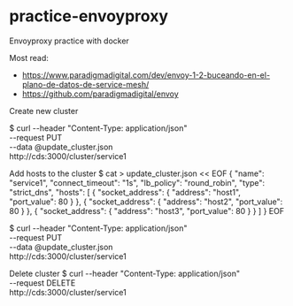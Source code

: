 # practice-envoyproxy
Envoyproxy practice with docker


Most read:
- https://www.paradigmadigital.com/dev/envoy-1-2-buceando-en-el-plano-de-datos-de-service-mesh/
- https://github.com/paradigmadigital/envoy

Create new cluster

$ curl --header "Content-Type: application/json" \
  --request PUT \
  --data @update_cluster.json \
  http://cds:3000/cluster/service1
  
  
  
  Add hosts to the cluster
$ cat > update_cluster.json << EOF
{
  "name": "service1",
  "connect_timeout": "1s",
  "lb_policy": "round_robin",
  "type": "strict_dns",
  "hosts": [
    {
      "socket_address": {
        "address": "host1",
        "port_value": 80
      }
    },
    {
      "socket_address": {
        "address": "host2",
        "port_value": 80
      }
    },
    {
      "socket_address": {
        "address": "host3",
        "port_value": 80
      }
    }
  ]
}
EOF

$ curl --header "Content-Type: application/json" \
  --request PUT \
  --data @update_cluster.json \
  http://cds:3000/cluster/service1
  

 Delete cluster
$ curl --header "Content-Type: application/json" \
  --request DELETE \
  http://cds:3000/cluster/service1
